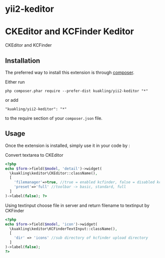 # yii2-keditor
CKEditor and KCFinder
Keditor
=======
CKEditor and KCFinder

Installation
------------

The preferred way to install this extension is through [composer](http://getcomposer.org/download/).

Either run

```
php composer.phar require --prefer-dist kuakling/yii2-keditor "*"
```

or add

```
"kuakling/yii2-keditor": "*"
```

to the require section of your `composer.json` file.


Usage
-----

Once the extension is installed, simply use it in your code by :

Convert textarea to CKEditor
```php
<?php
echo $form->field($model, 'detail')->widget(
  \kuakling\keditor\CKEditor::className(), 
  [
    'filemanager'=>true, //true = enabled kcfinder, false = disabled kcfinder
    'preset'=>'full' //toolbar -> basic, standard, full
  ]
)->label(false); ?>
```

Using textinput choose file in server and return filename to textinput by CKFinder
```php
<?php 
echo $form->field($model, 'icon')->widget(
  \kuakling\keditor\KCFinderTextInput::className(),
  [
    'dir' => 'icons' //sub directory of kcfinder upload directory
  ]
)->label(false);
?>
```
